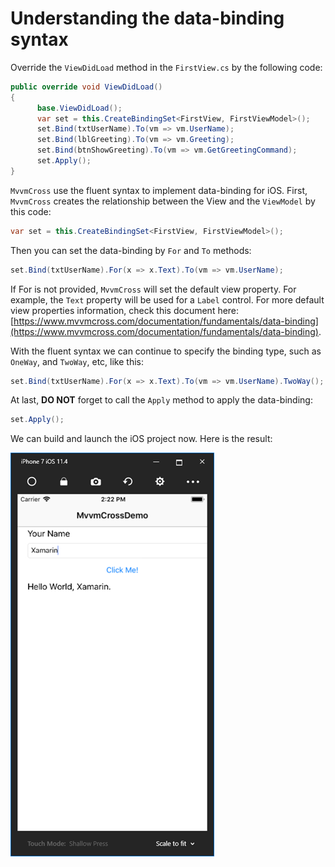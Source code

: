 # Understanding the data-binding syntax

Override the `ViewDidLoad` method in the `FirstView.cs` by the following code:

```csharp
public override void ViewDidLoad()
{
      base.ViewDidLoad();
      var set = this.CreateBindingSet<FirstView, FirstViewModel>();
      set.Bind(txtUserName).To(vm => vm.UserName);
      set.Bind(lblGreeting).To(vm => vm.Greeting);
      set.Bind(btnShowGreeting).To(vm => vm.GetGreetingCommand);
      set.Apply();
}
```

`MvvmCross` use the fluent syntax to implement data-binding for iOS. First, `MvvmCross` creates the relationship between the View and the `ViewModel` by this code:

```csharp
var set = this.CreateBindingSet<FirstView, FirstViewModel>();
```

Then you can set the data-binding by `For` and `To` methods:

```csharp
set.Bind(txtUserName).For(x => x.Text).To(vm => vm.UserName);
```

If For is not provided, `MvvmCross` will set the default view property. For example, the `Text` property will be used for a `Label` control. For more default view properties information, check this document here: [https://www.mvvmcross.com/documentation/fundamentals/data-binding](https://www.mvvmcross.com/documentation/fundamentals/data-binding).

With the fluent syntax we can continue to specify the binding type, such as `OneWay`, and `TwoWay`, etc, like this:

```csharp
set.Bind(txtUserName).For(x => x.Text).To(vm => vm.UserName).TwoWay();
```

At last, **DO NOT** forget to call the `Apply` method to apply the data-binding:

```csharp
set.Apply();
```

We can build and launch the iOS project now. Here is the result:

![](../../.gitbook/assets/image%20%2815%29.png)

